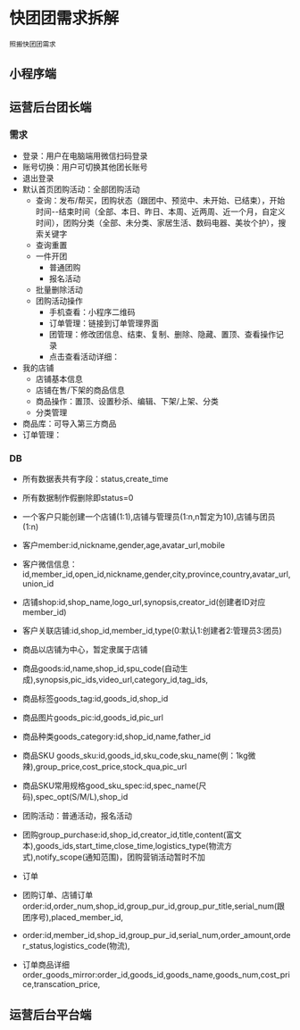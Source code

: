 # 快团团需求拆解

```
照搬快团团需求
```

## 小程序端



## 运营后台团长端

### 需求

* 登录：用户在电脑端用微信扫码登录
* 账号切换：用户可切换其他团长账号
* 退出登录
* 默认首页团购活动：全部团购活动
  * 查询：发布/帮买，团购状态（跟团中、预览中、未开始、已结束），开始时间--结束时间（全部、本日、昨日、本周、近两周、近一个月，自定义时间），团购分类（全部、未分类、家居生活、数码电器、美妆个护），搜索关键字
  * 查询重置
  * 一件开团
    * 普通团购
    * 报名活动
  * 批量删除活动
  * 团购活动操作
    * 手机查看：小程序二维码
    * 订单管理：链接到订单管理界面
    * 团管理：修改团信息、结束、复制、删除、隐藏、置顶、查看操作记录
    * 点击查看活动详细：
* 我的店铺
  * 店铺基本信息
  * 店铺在售/下架的商品信息
  * 商品操作：置顶、设置秒杀、编辑、下架/上架、分类
  * 分类管理
* 商品库：可导入第三方商品
* 订单管理：
### DB
* 所有数据表共有字段：status,create_time
* 所有数据制作假删除即status=0

* 一个客户只能创建一个店铺(1:1),店铺与管理员(1:n,n暂定为10),店铺与团员(1:n)
* 客户member:id,nickname,gender,age,avatar_url,mobile
* 客户微信信息：id,member_id,open_id,nickname,gender,city,province,country,avatar_url,union_id
* 店铺shop:id,shop_name,logo_url,synopsis,creator_id(创建者ID对应member_id)
* 客户关联店铺:id,shop_id,member_id,type(0:默认1:创建者2:管理员3:团员)

* 商品以店铺为中心，暂定隶属于店铺
* 商品goods:id,name,shop_id,spu_code(自动生成),synopsis,pic_ids,video_url,category_id,tag_ids,
* 商品标签goods_tag:id,goods_id,shop_id
* 商品图片goods_pic:id,goods_id,pic_url
* 商品种类goods_category:id,shop_id,name,father_id
* 商品SKU goods_sku:id,goods_id,sku_code,sku_name(例：1kg微辣),group_price,cost_price,stock_qua,pic_url
* 商品SKU常用规格good_sku_spec:id,spec_name(尺码),spec_opt(S/M/L),shop_id

* 团购活动：普通活动，报名活动
* 团购group_purchase:id,shop_id,creator_id,title,content(富文本),goods_ids,start_time,close_time,logistics_type(物流方式),notify_scope(通知范围)，团购营销活动暂时不加

* 订单
* 团购订单、店铺订单order:id,order_num,shop_id,group_pur_id,group_pur_title,serial_num(跟团序号),placed_member_id,
* order:id,member_id,shop_id,group_pur_id,serial_num,order_amount,order_status,logistics_code(物流),
* 订单商品详细order_goods_mirror:order_id,goods_id,goods_name,goods_num,cost_price,transcation_price,


## 运营后台平台端